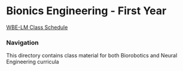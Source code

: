 # Bionics Engineering - First Year
[WBE-LM Class Schedule](https://unipi.prod.up.cineca.it/calendarioPubblico/linkCalendarioId=64c8d62a288b83002c4dbd4a)

### Navigation
This directory contains class material for both Biorobotics and Neural Engineering curricula
